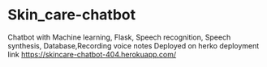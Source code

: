 # Skin_care-chatbot
Chatbot with Machine learning, Flask, Speech recognition, Speech synthesis, Database,Recording voice notes
Deployed on herko
deployment link https://skincare-chatbot-404.herokuapp.com/
